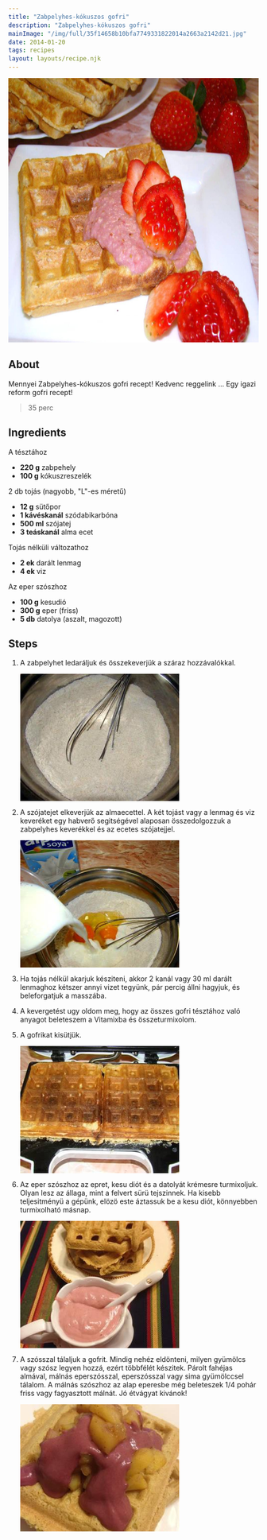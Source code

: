 ```yaml
---
title: "Zabpelyhes-kókuszos gofri"
description: "Zabpelyhes-kókuszos gofri"
mainImage: "/img/full/35f14658b10bfa7749331822014a2663a2142d21.jpg"
date: 2014-01-20
tags: recipes
layout: layouts/recipe.njk
---
```

                            
<p align="center"><a href="https://cookpad.com/hu/receptek/1925224-zabpelyhes-kokuszos-gofri" rel="Recipe source page"><img width="751" height="532" src="/img/full/35f14658b10bfa7749331822014a2663a2142d21.jpg"/></a></p>

## About
Mennyei Zabpelyhes-kókuszos gofri recept! Kedvenc reggelink ... Egy igazi reform gofri recept!

> 35 perc 

## Ingredients

A tésztához
* **220 g** zabpehely
* **100 g** kókuszreszelék

2 db tojás (nagyobb, "L"-es méretű)
* **12 g** sütőpor
* **1 kávéskanál** szódabikarbóna
* **500 ml** szójatej
* **3 teáskanál** alma ecet

Tojás nélküli változathoz
* **2 ek** darált lenmag
* **4 ek** viz

Az eper szószhoz
* **100 g** kesudió
* **300 g** eper (friss)
* **5 db** datolya (aszalt, magozott)

## Steps

1. A zabpelyhet ledaráljuk és összekeverjük a száraz hozzávalókkal.
 
    <p><img width="320" height="256" align="left" src="/img/full/3cadfac641770c88fe2c8dc7fd6ba233ba637c94.jpg"/></p><div style="clear: both"/>

2. A szójatejet elkeverjük az almaecettel. A két tojást vagy a lenmag és viz keveréket egy habverő segitségével alaposan összedolgozzuk a zabpelyhes keverékkel és az ecetes szójatejjel.
 
    <p><img width="320" height="256" align="left" src="/img/full/1378fe8c6d6824e9f2203e1c812de7750dc910d4.jpg"/></p><div style="clear: both"/>

3. Ha tojás nélkül akarjuk késziteni, akkor 2 kanál vagy 30 ml darált lenmaghoz kétszer annyi vizet tegyünk, pár percig állni hagyjuk, és beleforgatjuk a masszába.
 
    <div style="clear: both"/>

4. A kevergetést ugy oldom meg, hogy az összes gofri tésztához való anyagot beleteszem a Vitamixba és összeturmixolom.
 
    <div style="clear: both"/>

5. A gofrikat kisütjük.
 
    <p><img width="320" height="256" align="left" src="/img/full/27bf9726d79e444c86b142ae02726242107073f5.jpg"/></p><div style="clear: both"/>

6. Az eper szószhoz az epret, kesu diót és a datolyát krémesre turmixoljuk. Olyan lesz az állaga, mint a felvert sürü tejszinnek. Ha kisebb teljesitményü a gépünk, elözö este áztassuk be a kesu diót, könnyebben turmixolható másnap.
 
    <p><img width="320" height="256" align="left" src="/img/full/3e80686742762cf0e062cfdea3aa5e4e128005cc.jpg"/></p><div style="clear: both"/>

7. A szósszal tálaljuk a gofrit. Mindig nehéz eldönteni, milyen gyümölcs vagy szósz legyen hozzá, ezért többfélét készitek. Párolt fahéjas almával, málnás eperszósszal, eperszósszal vagy sima gyümölccsel tálalom. A málnás szószhoz az alap eperesbe még beleteszek 1/4 pohár friss vagy fagyasztott málnát. Jó étvágyat kivánok!
 
    <p><img width="320" height="256" align="left" src="/img/full/94fc75ceb8fd69e48b3a588f019dd85df5475cac.jpg"/></p><div style="clear: both"/>

